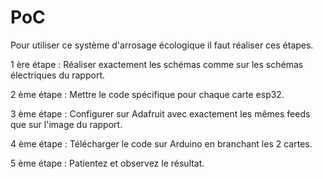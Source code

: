 # PoC

Pour utiliser ce système d'arrosage écologique il faut réaliser ces étapes.

1 ère étape : Réaliser exactement les schémas comme sur les schémas électriques du rapport.

2 ème étape : Mettre le code spécifique pour chaque carte esp32.

3 ème étape : Configurer sur Adafruit avec exactement les mêmes feeds que sur l'image du rapport.

4 ème étape : Télécharger le code sur Arduino en branchant les 2 cartes.

5 ème étape : Patientez et observez le résultat.
